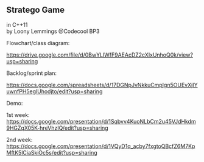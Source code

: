 ## Stratego Game
in C++11   
by Loony Lemmings @Codecool BP3

Flowchart/class diagram:

https://drive.google.com/file/d/0BwYLlWfF9AEAcDZ2cXIxUnhoQ0k/view?usp=sharing

Backlog/sprint plan: 

https://docs.google.com/spreadsheets/d/17DGNpJvNkkuCmpIgn5OUEvXjIYuwnfPH5eglUhodjto/edit?usp=sharing

Demo:

1st week:
https://docs.google.com/presentation/d/1Sqbvv4KuoNLbCm2u45VJdHkdm9HGZqX05K-hreVhzIQ/edit?usp=sharing

2nd week:
https://docs.google.com/presentation/d/1VQyD1q_acby7fxgtoQBcfZ6M7KpMftK5lCiaSkiOc5s/edit?usp=sharing
